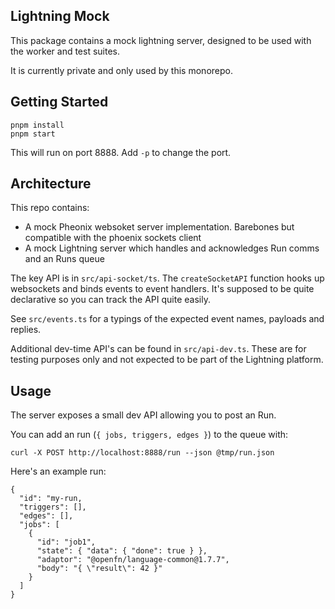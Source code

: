 ## Lightning Mock

This package contains a mock lightning server, designed to be used with the worker and test suites.

It is currently private and only used by this monorepo.

## Getting Started

```
pnpm install
pnpm start
```

This will run on port 8888. Add `-p` to change the port.

## Architecture

This repo contains:

- A mock Pheonix websoket server implementation. Barebones but compatible with the phoenix sockets client
- A mock Lightning server which handles and acknowledges Run comms and an Runs queue

The key API is in `src/api-socket/ts`. The `createSocketAPI` function hooks up websockets and binds events to event handlers. It's supposed to be quite declarative so you can track the API quite easily.

See `src/events.ts` for a typings of the expected event names, payloads and replies.

Additional dev-time API's can be found in `src/api-dev.ts`. These are for testing purposes only and not expected to be part of the Lightning platform.

## Usage

The server exposes a small dev API allowing you to post an Run.

You can add an run (`{ jobs, triggers, edges }`) to the queue with:

```
curl -X POST http://localhost:8888/run --json @tmp/run.json
```

Here's an example run:

```
{
  "id": "my-run,
  "triggers": [],
  "edges": [],
  "jobs": [
    {
      "id": "job1",
      "state": { "data": { "done": true } },
      "adaptor": "@openfn/language-common@1.7.7",
      "body": "{ \"result\": 42 }"
    }
  ]
}
```
